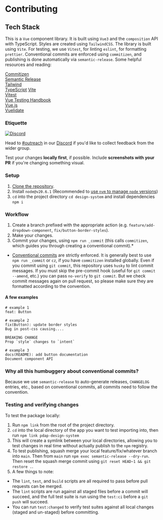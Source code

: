 # Contributing

## Tech Stack

This is a `Vue` component library. It is built using `Vue3` and the `composition` API with TypeScript. Styles are created using `TailwindCSS`. The library is built using `Vite`. For testing, we use `Vitest`, for linting `eslint`, for formatting `prettier`. Conventional commits are enforced using `commitizen`, and publishing is done automatically via `semantic-release`.
Some helpful resources and reading:

[Commitizen](https://commitizen-tools.github.io/commitizen/)  
[Semantic Release](https://semantic-release.gitbook.io/semantic-release/)  
[Tailwind](https://tailwindui.com/documentation)  
[TypeScript](https://www.typescriptlang.org/docs/)
[Vite](https://vitejs.dev/guide/)  
[Vitest](https://vitest.dev/guide/)  
[Vue Testing Handbook](https://lmiller1990.github.io/vue-testing-handbook/v3/)  
[Vue.js](https://vuejs.org/guide/introduction.html)  
[Vuelidate](https://vuelidate.js.org/)

### Etiquette
[![Discord](https://img.shields.io/discord/828274060034965575?logo=discord)](https://discord.gg/vKhDv7nC8B)

Head to [\#outreach](https://discord.com/channels/828274060034965575/853442226034442260/) in our [Discord](https://discord.gg/vKhDv7nC8B) if you'd like to collect feedback from the wider group.

Test your changes **locally first**, if possible. Include **screenshots with your PR** if you're changing something visual.

### Setup

1. [Clone the repository](https://docs.github.com/en/repositories/creating-and-managing-repositories/cloning-a-repository).
2. Install `node@v20.6.1` (Recommended to [use `nvm` to manage `node` versions](https://github.com/nvm-sh/nvm))
3. `cd` into the project directory `cd design-system` and install dependencies `npm i`

### Workflow
1. Create a branch prefixed with the appropriate action (e.g. `feature/add-dropdown-component`, `fix/button-border-styles`).
2. Make your changes.
3. Commit your changes, using `npm run _commit` (this calls `commitizen`, which guides you through creating a conventional commit).*


* [Conventional commits](https://www.conventionalcommits.org/en/v1.0.0/#specification) are strictly enforced. It is generally best to use `npm run _commit` or `cz`, if you have `commitizen` installed globally. Even if you commit using `git commit`, this repository uses `husky` to lint commit messages. If you must skip the pre-commit hook (useful for `git commit --amend`, etc.) you can pass `no-verify` to `git commit`. But we check commit messages again on pull request, so please make sure they are formatted according to the convention.
#### A few examples
```
# example 1
feat: Button

# example 2
fix(Button): update border styles
Bug in post-css causing....

BREAKING CHANGE
Prop `style` changes to `intent`

# example 3
docs(README): add button documentation
Document component API
```

### Why all this humbuggery about conventional commits?
Because we use `semantic-release` to auto-generate releases, `CHANGELOG` entries, etc., based on conventional commits, all commits need to follow the convention.

### Testing and verifying changes
To test the package locally:

1. Run `npm link` from the root of the project directory.
2. `cd` into the local directory of the app you want to test importing into, then run `npm link pdap-design-system`
3. This will create a symlink between your local directories, allowing you to test changes in real time without actually publish to the `npm` registry.
4. To test publishing, squash merge your local feature/fix/whatever branch into `main`. Then from `main` run `npm exec semantic-release --dry-run`. Then reset the squash merge commit using `git reset HEAD~1 && git restore .`.
5. A few things to note:
- The `lint`, `test`, and `build` scripts are all required to pass before pull requests can be merged. 
- The `lint` scripts are run against all staged files before a commit will succeed, and the full test suite is run using the `test:ci` before a `git push` will succeed.
- You can run `test:changed` to verify test suites against all local changes (staged and un-staged) before committing.

